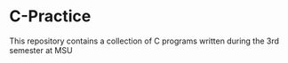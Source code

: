 # C-Practice
This repository contains a collection of C programs written during the 3rd semester at MSU
